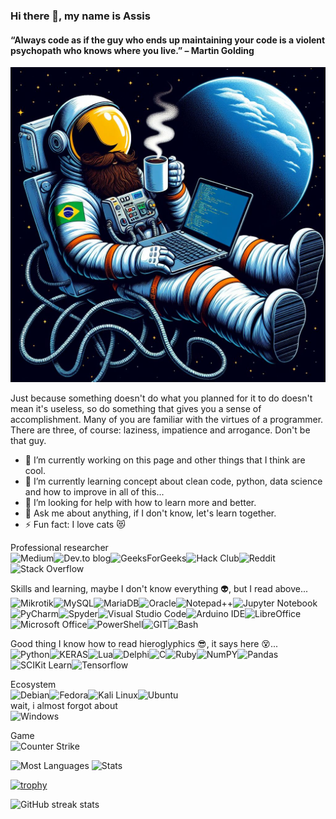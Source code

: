 ### Hi there 👋, my name is Assis
#### “Always code as if the guy who ends up maintaining your code is a violent psychopath who knows where you live.” – Martin Golding
![“Always code as if the guy who ends up maintaining your code is a violent psychopath who knows where you live.” – Martin Golding](https://github.com/assisdantas/assisdantas/blob/fdc188faf737fc56a4b12f3c0c86fa0ff83ea8af/profile.jpeg)

Just because something doesn't do what you planned for it to do doesn't mean it's useless, so do something that gives you a sense of accomplishment. Many of you are familiar with the virtues of a programmer. There are three, of course: laziness, impatience and arrogance. Don't be that guy. </br>

- 🔭 I’m currently working on this page and other things that I think are cool. 
- 🌱 I’m currently learning concept about clean code, python, data science and how to improve in all of this... 
- 🤔 I’m looking for help with how to learn more and better. 
- 💬 Ask me about anything, if I don't know, let's learn together. 
- ⚡ Fun fact: I love cats :heart_eyes_cat: 

Professional researcher</br>
![Medium](https://img.shields.io/badge/Medium-12100E?style=for-the-badge&logo=medium&logoColor=white)![Dev.to blog](https://img.shields.io/badge/dev.to-0A0A0A?style=for-the-badge&logo=dev.to&logoColor=white)![GeeksForGeeks](https://img.shields.io/badge/GeeksforGeeks-298D46?style=for-the-badge&logo=geeksforgeeks&logoColor=white)![Hack Club](https://img.shields.io/badge/Hack%20Club-EC3750?style=for-the-badge&logo=Hack%20Club&logoColor=white)![Reddit](https://img.shields.io/badge/Reddit-%23FF4500.svg?style=for-the-badge&logo=Reddit&logoColor=white)![Stack Overflow](https://img.shields.io/badge/-Stackoverflow-FE7A16?style=for-the-badge&logo=stack-overflow&logoColor=white)

Skills and learning, maybe I don't know everything :alien:, but I read above...</br>
![Mikrotik](https://img.shields.io/badge/Mikrotik-293239.svg?style=for-the-badge&logo=Mikrotik&logoColor=white)![MySQL](https://img.shields.io/badge/mysql-%2300f.svg?style=for-the-badge&logo=mysql&logoColor=white)![MariaDB](https://img.shields.io/badge/MariaDB-003545?style=for-the-badge&logo=mariadb&logoColor=white)![Oracle](https://img.shields.io/badge/Oracle-F80000?style=for-the-badge&logo=Oracle&logoColor=white)![Notepad++](https://img.shields.io/badge/Notepad++-90E59A.svg?style=for-the-badge&logo=notepad%2b%2b&logoColor=black)![Jupyter Notebook](https://img.shields.io/badge/jupyter-%23FA0F00.svg?style=for-the-badge&logo=jupyter&logoColor=white)![PyCharm](https://img.shields.io/badge/pycharm-143?style=for-the-badge&logo=pycharm&logoColor=black&color=black&labelColor=green)![Spyder](https://img.shields.io/badge/Spyder-838485?style=for-the-badge&logo=spyder%20ide&logoColor=maroon)![Visual Studio Code](https://img.shields.io/badge/Visual%20Studio%20Code-0078d7.svg?style=for-the-badge&logo=visual-studio-code&logoColor=white)![Arduino IDE](https://img.shields.io/badge/Arduino_IDE-00979D?style=for-the-badge&logo=arduino&logoColor=white)![LibreOffice](https://img.shields.io/badge/LibreOffice-18A303?style=for-the-badge&logo=LibreOffice&logoColor=white)![Microsoft Office](https://img.shields.io/badge/Microsoft_Office-D83B01?style=for-the-badge&logo=microsoft-office&logoColor=white)![PowerShell](https://img.shields.io/badge/powershell-5391FE?style=for-the-badge&logo=powershell&logoColor=white)![GIT](https://img.shields.io/badge/GIT-E44C30?style=for-the-badge&logo=git&logoColor=white)![Bash](https://img.shields.io/badge/GNU%20Bash-4EAA25?style=for-the-badge&logo=GNU%20Bash&logoColor=white)

Good thing I know how to read hieroglyphics :sunglasses:, it says here :dizzy_face:...</br>
![Python](https://img.shields.io/badge/python-3670A0?style=for-the-badge&logo=python&logoColor=ffdd54)![KERAS](https://img.shields.io/badge/Keras-D00000?style=for-the-badge&logo=Keras&logoColor=white)![Lua](https://img.shields.io/badge/lua-%232C2D72.svg?style=for-the-badge&logo=lua&logoColor=white)![Delphi](https://img.shields.io/badge/Delphi_RAD_Studio-B22222?style=for-the-badge&logo=delphi&logoColor=white)![C](https://img.shields.io/badge/c-%2300599C.svg?style=for-the-badge&logo=c&logoColor=white)![Ruby](https://img.shields.io/badge/ruby-%23CC342D.svg?style=for-the-badge&logo=ruby&logoColor=white)![NumPY](https://img.shields.io/badge/Numpy-777BB4?style=for-the-badge&logo=numpy&logoColor=white)![Pandas](https://img.shields.io/badge/Pandas-2C2D72?style=for-the-badge&logo=pandas&logoColor=white)![SCIKit Learn](https://img.shields.io/badge/scikit_learn-F7931E?style=for-the-badge&logo=scikit-learn&logoColor=white)![Tensorflow](https://img.shields.io/badge/TensorFlow-FF6F00?style=for-the-badge&logo=TensorFlow&logoColor=white)

Ecosystem</br>
![Debian](https://img.shields.io/badge/Debian-A81D33?style=for-the-badge&logo=debian&logoColor=white)![Fedora](https://img.shields.io/badge/Fedora-294172?style=for-the-badge&logo=fedora&logoColor=white)![Kali Linux](https://img.shields.io/badge/Kali_Linux-557C94?style=for-the-badge&logo=kali-linux&logoColor=white)![Ubuntu](https://img.shields.io/badge/Ubuntu-E95420?style=for-the-badge&logo=ubuntu&logoColor=white)</br>
wait, i almost forgot about</br>
![Windows](https://img.shields.io/badge/Windows-0078D6?style=for-the-badge&logo=windows&logoColor=white)</br>

Game</br>
![Counter Strike](https://img.shields.io/badge/Counter_Strike-000000?style=for-the-badge&logo=counter-strike&logoColor=white)</br>

![Most Languages](https://github-readme-stats.vercel.app/api/top-langs/?username=assisdantas&theme=radical)
![Stats](https://github-readme-stats.vercel.app/api?username=assisdantas&show_icons=true&theme=radical)

[![trophy](https://github-profile-trophy.vercel.app/?username=assisdantas&theme=radical)](https://github.com/ryo-ma/github-profile-trophy)


![GitHub streak stats](https://streak-stats.demolab.com/?user=assisdantas&theme=radical)
